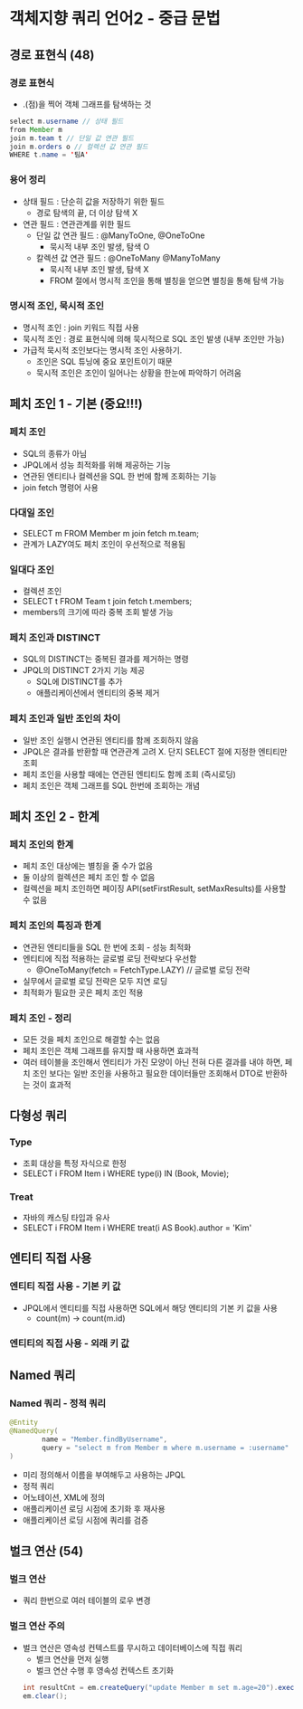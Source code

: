 # 객체지향 쿼리 언어2 - 중급 문법

## 경로 표현식 (48)
### 경로 표현식
- .(점)을 찍어 객체 그래프를 탐색하는 것
```java
select m.username // 상태 필드
from Member m 
join m.team t // 단일 값 연관 필드
join m.orders o // 컬렉션 값 연관 필드
WHERE t.name = '팀A'
```
### 용어 정리
- 상태 필드 : 단순히 값을 저장하기 위한 필드
  - 경로 탐색의 끝, 더 이상 탐색 X
- 연관 필드 : 연관관계를 위한 필드
    - 단일 값 연관 필드 : @ManyToOne, @OneToOne
      - 묵시적 내부 조인 발생, 탐색 O
    - 칼렉션 값 연관 필드 : @OneToMany @ManyToMany
      - 묵시적 내부 조인 발생, 탐색 X
      - FROM 절에서 명시적 조인을 통해 별칭을 얻으면 별칭을 통해 탐색 가능
### 명시적 조인, 묵시적 조인
- 명시적 조인 : join 키워드 직접 사용
- 묵시적 조인 : 경로 표현식에 의해 묵시적으로 SQL 조인 발생 (내부 조인만 가능)
- 가급적 묵시적 조인보다는 명시적 조인 사용하기.
    - 조인은 SQL 튜닝에 중요 포인트이기 때문
    - 묵시적 조인은 조인이 일어나는 상황을 한눈에 파악하기 어려움

## 페치 조인 1 - 기본 (중요!!!)
### 페치 조인
- SQL의 종류가 아님
- JPQL에서 성능 최적화를 위해 제공하는 기능
- 연관된 엔티티나 컬렉션을 SQL 한 번에 함께 조회하는 기능
- join fetch 명령어 사용
### 다대일 조인
- SELECT m FROM Member m join fetch m.team;
- 관계가 LAZY여도 페치 조인이 우선적으로 적용됨 
### 일대다 조인
- 컬렉션 조인
- SELECT t FROM Team t join fetch t.members;
- members의 크기에 따라 중복 조회 발생 가능
### 페치 조인과 DISTINCT
- SQL의 DISTINCT는 중복된 결과를 제거하는 명령
- JPQL의 DISTINCT 2가지 기능 제공
    - SQL에 DISTINCT를 추가
    - 애플리케이션에서 엔티티의 중복 제거 
### 페치 조인과 일반 조인의 차이
- 일반 조인 실행시 연관된 엔티티를 함께 조회하지 않음
- JPQL은 결과를 반환할 때 연관관계 고려 X. 단지 SELECT 절에 지정한 엔티티만 조회
- 페치 조인을 사용할 때에는 연관된 엔티티도 함께 조회 (즉시로딩)
- 페치 조인은 객체 그래프를 SQL 한번에 조회하는 개념

## 페치 조인 2 - 한계 
### 페치 조인의 한계
- 페치 조인 대상에는 별칭을 줄 수가 없음
- 둘 이상의 컬렉션은 페치 조인 할 수 없음
- 컬렉션을 페치 조인하면 페이징 API(setFirstResult, setMaxResults)를 사용할 수 없음
### 페치 조인의 특징과 한계
- 연관된 엔티티들을 SQL 한 번에 조회 - 성능 최적화
- 엔티티에 직접 적용하는 글로벌 로딩 전략보다 우선함
    - @OneToMany(fetch = FetchType.LAZY) // 글로벌 로딩 전략
- 실무에서 글로벌 로딩 전략은 모두 지연 로딩
- 최적화가 필요한 곳은 페치 조인 적용
### 페치 조인 - 정리
- 모든 것을 페치 조인으로 해결할 수는 없음
- 페치 조인은 객체 그래프를 유지할 때 사용하면 효과적
- 여러 테이블을 조인해서 엔티티가 가진 모양이 아닌 전혀 다른 결과를 내야 하면, 
페치 조인 보다는 일반 조인을 사용하고 필요한 데이터들만 조회해서 DTO로 반환하는 것이 효과적

## 다형성 쿼리
### Type
- 조회 대상을 특정 자식으로 한정
- SELECT i FROM Item i WHERE type(i) IN (Book, Movie);
### Treat
- 자바의 캐스팅 타입과 유사
- SELECT i FROM Item i WHERE treat(i AS Book).author = 'Kim'

## 엔티티 직접 사용
### 엔티티 직접 사용 - 기본 키 값
- JPQL에서 엔티티를 직접 사용하면 SQL에서 해당 엔티티의 기본 키 값을 사용
    - count(m) -> count(m.id)
### 엔티티의 직접 사용 - 외래 키 값    

## Named 쿼리
### Named 쿼리 - 정적 쿼리
```java
@Entity
@NamedQuery(
        name = "Member.findByUsername",
        query = "select m from Member m where m.username = :username"
)
```
- 미리 정의해서 이름을 부여해두고 사용하는 JPQL
- 정적 쿼리
- 어노테이션, XML에 정의
- 애플리케이션 로딩 시점에 초기화 후 재사용
- 애플리케이션 로딩 시점에 쿼리를 검증

## 벌크 연산 (54)
### 벌크 연산
- 쿼리 한번으로 여러 테이블의 로우 변경
### 벌크 연산 주의
- 벌크 연산은 영속성 컨텍스트를 무시하고 데이터베이스에 직접 쿼리
    - 벌크 연산을 먼저 실행
    - 벌크 연산 수행 후 영속성 컨텍스트 초기화
    ```java
    int resultCnt = em.createQuery("update Member m set m.age=20").executeUpdate();
    em.clear();
    ```
  